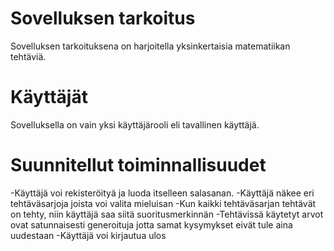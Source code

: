 # Sovelluksen tarkoitus
Sovelluksen tarkoituksena on harjoitella yksinkertaisia matematiikan tehtäviä.


# Käyttäjät
Sovelluksella on vain yksi käyttäjärooli eli tavallinen käyttäjä.


# Suunnitellut toiminnallisuudet
-Käyttäjä voi rekisteröityä ja luoda itselleen salasanan.
-Käyttäjä näkee eri tehtäväsarjoja joista voi valita mieluisan
-Kun kaikki tehtäväsarjan tehtävät on tehty, niin käyttäjä saa siitä suoritusmerkinnän
-Tehtävissä käytetyt arvot ovat satunnaisesti generoituja jotta samat kysymykset eivät tule aina uudestaan
-Käyttäjä voi kirjautua ulos
